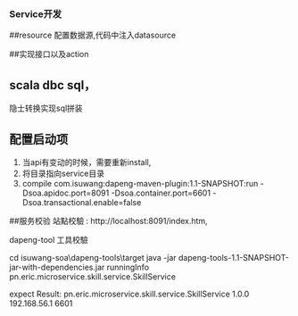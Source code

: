 ### Service开发

##resource 配置数据源,代码中注入datasource

##实现接口以及action

## scala dbc sql，
 隐士转换实现sql拼装

## 配置启动项
1. 当api有变动的时候，需要重新install,
2. 将目录指向service目录
3. compile com.isuwang:dapeng-maven-plugin:1.1-SNAPSHOT:run -Dsoa.apidoc.port=8091 -Dsoa.container.port=6601 -Dsoa.transactional.enable=false
    


##服务校验
站點校驗 : http://localhost:8091/index.htm,

dapeng-tool 工具校驗

cd isuwang-soa\dapeng-tools\target
java -jar dapeng-tools-1.1-SNAPSHOT-jar-with-dependencies.jar runningInfo pn.eric.microservice.skill.service.SkillService

expect Result:
pn.eric.microservice.skill.service.SkillService             1.0.0               192.168.56.1                  6601



